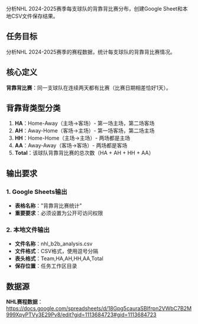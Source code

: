 分析NHL 2024-2025赛季每支球队的背靠背比赛分布，创建Google Sheet和本地CSV文件保存结果。

## 任务目标
分析NHL 2024-2025赛季的赛程数据，统计每支球队的背靠背比赛情况。

## 核心定义
**背靠背比赛**：同一支球队在连续两天都有比赛（比赛日期相差恰好1天）。

## 背靠背类型分类
1. **HA**：Home-Away（主场→客场）- 第一场主场，第二场客场
2. **AH**：Away-Home（客场→主场）- 第一场客场，第二场主场  
3. **HH**：Home-Home（主场→主场）- 两场都是主场
4. **AA**：Away-Away（客场→客场）- 两场都是客场
5. **Total**：该球队背靠背比赛的总次数（HA + AH + HH + AA）

## 输出要求

### 1. Google Sheets输出
- **表格名称**："背靠背比赛统计"
- **重要要求**：必须设置为公开可访问权限

### 2. 本地文件输出
- **文件名称**：nhl_b2b_analysis.csv
- **文件格式**：CSV格式，使用逗号分隔
- **表头格式**：Team,HA,AH,HH,AA,Total
- **保存位置**：任务工作区目录

## 数据源
**NHL赛程数据**：https://docs.google.com/spreadsheets/d/18Gpg5cauraSBIfrpn2VWbC7B2M999XpyPTVy3E29Pv8/edit?gid=1113684723#gid=1113684723




